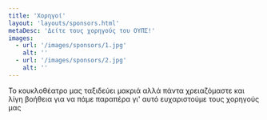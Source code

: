```yaml
---
title: 'Χορηγοί'
layout: 'layouts/sponsors.html'
metaDesc: 'Δείτε τους χορηγούς του ΟΥΠΣ!'
images:
  - url: '/images/sponsors/1.jpg'
    alt: ''
  - url: '/images/sponsors/2.jpg'
    alt: ''
---
```


Το κουκλοθέατρο μας ταξιδεύει μακριά αλλά πάντα χρειαζόμαστε και λίγη βοήθεια για να πάμε παραπέρα γι' αυτό ευχαριστούμε τους χορηγούς μας